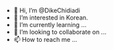 - 👋 Hi, I’m @DikeChidiadi
- 👀 I’m interested in Korean.
- 🌱 I’m currently learning ...
- 💞️ I’m looking to collaborate on ...
- 📫 How to reach me ...

<!---
DikeChidiadi/DikeChidiadi is a ✨ special ✨ repository because its `README.md` (this file) appears on your GitHub profile.
You can click the Preview link to take a look at your changes.
--->
